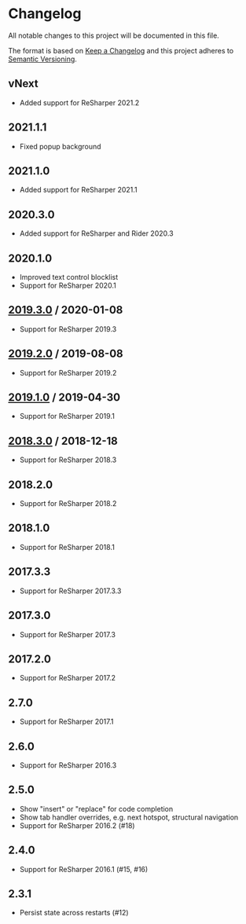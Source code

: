 # Changelog
All notable changes to this project will be documented in this file.

The format is based on [Keep a Changelog](http://keepachangelog.com/en/1.0.0/)
and this project adheres to [Semantic Versioning](http://semver.org/spec/v2.0.0.html).

## vNext
- Added support for ReSharper 2021.2

## 2021.1.1
- Fixed popup background

## 2021.1.0
- Added support for ReSharper 2021.1

## 2020.3.0
- Added support for ReSharper and Rider 2020.3

## 2020.1.0
- Improved text control blocklist
- Support for ReSharper 2020.1

## [2019.3.0] / 2020-01-08
- Support for ReSharper 2019.3

## [2019.2.0] / 2019-08-08
- Support for ReSharper 2019.2

## [2019.1.0] / 2019-04-30
- Support for ReSharper 2019.1

## [2018.3.0] / 2018-12-18
- Support for ReSharper 2018.3

## 2018.2.0
- Support for ReSharper 2018.2

## 2018.1.0
- Support for ReSharper 2018.1

## 2017.3.3
- Support for ReSharper 2017.3.3

## 2017.3.0
- Support for ReSharper 2017.3

## 2017.2.0
- Support for ReSharper 2017.2

## 2.7.0
- Support for ReSharper 2017.1

## 2.6.0
- Support for ReSharper 2016.3

## 2.5.0
- Show "insert" or "replace" for code completion
- Show tab handler overrides, e.g. next hotspot, structural navigation
- Support for ReSharper 2016.2 (#18)

## 2.4.0
- Support for ReSharper 2016.1 (#15, #16)

## 2.3.1
- Persist state across restarts (#12)

[vNext]: https://github.com/JetBrains/resharper-presentation-assistant/compare/2019.3.0...HEAD
[2019.3.0]: https://github.com/JetBrains/resharper-presentation-assistant/compare/2019.2.0...2019.3.0
[2019.2.0]: https://github.com/JetBrains/resharper-presentation-assistant/compare/2019.1.0...2019.2.0
[2019.1.0]: https://github.com/JetBrains/resharper-presentation-assistant/compare/2018.3.0...2019.1.0
[2018.3.0]: https://github.com/JetBrains/resharper-presentation-assistant/compare/2018.2.0...2018.3.0
[2018.2.0]: https://github.com/JetBrains/resharper-presentation-assistant/compare/2018.1.0...2018.2.0
[2018.1.0]: https://github.com/JetBrains/resharper-presentation-assistant/compare/2017.3.3...2018.1.0
[2017.3.3]: https://github.com/JetBrains/resharper-presentation-assistant/compare/2017.3.0...2017.3.3
[2017.3.0]: https://github.com/JetBrains/resharper-presentation-assistant/compare/2017.2.0...2017.3.0
[2017.2.0]: https://github.com/JetBrains/resharper-presentation-assistant/compare/2.7.0...2017.2.0
[2.7.0]: https://github.com/JetBrains/resharper-presentation-assistant/compare/2.6.0...2.7.0
[2.6.0]: https://github.com/JetBrains/resharper-presentation-assistant/compare/2.5.0...2.6.0
[2.5.0]: https://github.com/JetBrains/resharper-presentation-assistant/compare/2.4.0...2.5.0
[2.4.0]: https://github.com/JetBrains/resharper-presentation-assistant/compare/2.3.1...2.4.0
[2.3.1]: https://github.com/JetBrains/resharper-presentation-assistant/tree/2.3.1

